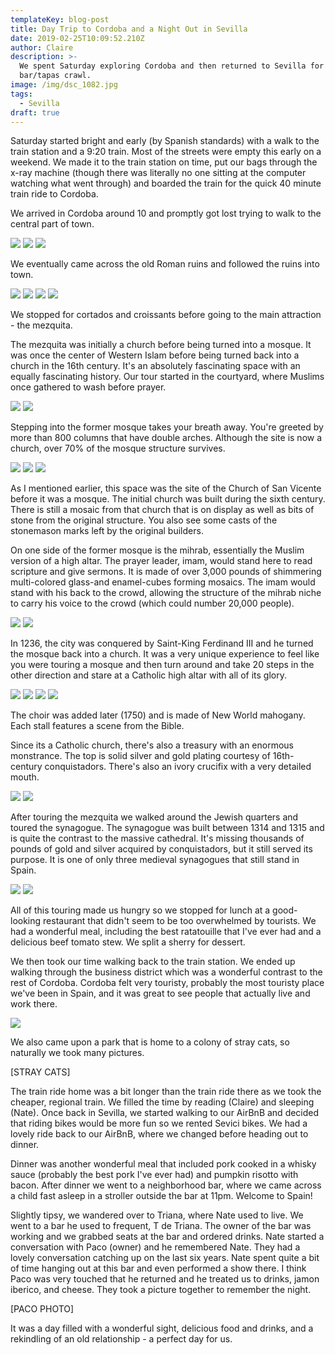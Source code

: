 ```yaml
---
templateKey: blog-post
title: Day Trip to Cordoba and a Night Out in Sevilla
date: 2019-02-25T10:09:52.210Z
author: Claire
description: >-
  We spent Saturday exploring Cordoba and then returned to Sevilla for a
  bar/tapas crawl.
image: /img/dsc_1082.jpg
tags:
  - Sevilla
draft: true
---
```


Saturday started bright and early (by Spanish standards) with a walk to the train station and a 9:20 train.  Most of the streets were empty this early on a weekend.  We made it to the train station on time, put our bags through the x-ray machine (though there was literally no one sitting at the computer watching what went through) and boarded the train for the quick 40 minute train ride to Cordoba.

We arrived in Cordoba around 10 and promptly got lost trying to walk to the central part of town.  

![](/img/sevilla/walkingToCordoba.jpg)
![](/img/sevilla/walkingToCordoba2.jpg)
![](/img/sevilla/walkingToCordoba3.jpg)

We eventually came across the old Roman ruins and followed the ruins into town. 

![](/img/sevilla/romanWall.jpg)
![](/img/sevilla/romanWall2.jpg)
![](/img/sevilla/romanWall3.jpg)
![](/img/sevilla/romanWall4.jpg)

We stopped for cortados and croissants before going to the main attraction - the mezquita.

The mezquita was initially a church before being turned into a mosque.  It was once the center of Western Islam before being turned back into a church in the 16th century.  It's an absolutely fascinating space with an equally fascinating history.  Our tour started in the courtyard, where Muslims once gathered to wash before prayer.

![](/img/sevilla/outside1.jpg)
![](/img/sevilla/outside2.jpg)

Stepping into the former mosque takes your breath away.  You're greeted by more than 800 columns that have double arches.  Although the site is now a church, over 70% of the mosque structure survives.

![](/img/sevilla/inside1.jpg)
![](/img/sevilla/inside2.jpg)
![](/img/sevilla/inside3.jpg)

As I mentioned earlier, this space was the site of the Church of San Vicente before it was a mosque.  The initial church was built during the sixth century.  There is still a mosaic from that church that is on display as well as bits of stone from the original structure.  You also see some casts of the stonemason marks left by the original builders.

On one side of the former mosque is the mihrab, essentially the Muslim version of a high altar.  The prayer leader, imam, would stand here to read scripture and give sermons.  It is made of over 3,000 pounds of shimmering multi-colored glass-and enamel-cubes forming mosaics.  The imam would stand with his back to the crowd, allowing the structure of the mihrab niche to carry his voice to the crowd (which could number 20,000 people).

![](/img/sevilla/mihrab1.jpg)
![](/img/sevilla/mihrab2.jpg)

In 1236, the city was conquered by Saint-King Ferdinand III and he turned the mosque back into a church.  It was a very unique experience to feel like you were touring a mosque and then turn around and take 20 steps in the other direction and stare at a Catholic high altar with all of its glory.
 
![](/img/sevilla/catholic1.jpg)
![](/img/sevilla/catholic2.jpg)
![](/img/sevilla/catholic3.jpg)
![](/img/sevilla/catholic4.jpg)

The choir was added later (1750) and is made of New World mahogany.  Each stall features a scene from the Bible.

Since its a Catholic church, there's also a treasury with an enormous monstrance.  The top is solid silver and gold plating courtesy of 16th-century conquistadors.  There's also an ivory crucifix with a very detailed mouth.

![](/img/sevilla/monstrance1.jpg)
![](/img/sevilla/monstrance2.jpg)

After touring the mezquita we walked around the Jewish quarters and toured the synagogue.  The synagogue was built between 1314 and 1315 and is quite the contrast to the massive cathedral.  It's missing thousands of pounds of gold and silver acquired by conquistadors, but it still served its purpose.  It is one of only three medieval synagogues that still stand in Spain.

![](/img/sevilla/synagogue.jpg)
![](/img/sevilla/synagogue2.jpg)

All of this touring made us hungry so we stopped for lunch at a good-looking restaurant that didn't seem to be too overwhelmed by tourists.  We had a wonderful meal, including the best ratatouille that I've ever had and a delicious beef tomato stew.  We split a sherry for dessert.

We then took our time walking back to the train station.  We ended up walking through the business district which was a wonderful contrast to the rest of Cordoba.  Cordoba felt very touristy, probably the most touristy place we've been in Spain, and it was great to see people that actually live and work there. 

![](/img/sevilla/outsideCordoba.jpg)

We also came upon a park that is home to a colony of stray cats, so naturally we took many pictures.  

[STRAY CATS]

The train ride home was a bit longer than the train ride there as we took the cheaper, regional train.  We filled the time by reading (Claire) and sleeping (Nate).  Once back in Sevilla, we started walking to our AirBnB and decided that riding bikes would be more fun so we rented Sevici bikes.  We had a lovely ride back to our AirBnB, where we changed before heading out to dinner.

Dinner was another wonderful meal that included pork cooked in a whisky sauce (probably the best pork I've ever had) and pumpkin risotto with bacon.  After dinner we went to a neighborhood bar, where we came across a child fast asleep in a stroller outside the bar at 11pm.  Welcome to Spain!

Slightly tipsy, we wandered over to Triana, where Nate used to live.  We went to a bar he used to frequent, T de Triana.  The owner of the bar was working and we grabbed seats at the bar and ordered drinks.  Nate started a conversation with Paco (owner) and he remembered Nate.  They had a lovely conversation catching up on the last six years.  Nate spent quite a bit of time hanging out at this bar and even performed a show there.  I think Paco was very touched that he returned and he treated us to drinks, jamon iberico, and cheese.  They took a picture together to remember the night.

[PACO PHOTO]

It was a day filled with a wonderful sight, delicious food and drinks, and a rekindling of an old relationship - a perfect day for us.
